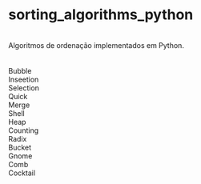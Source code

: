 <h1>sorting_algorithms_python</h1>
<br>
Algoritmos de ordenação implementados em Python.
<br><br><br>
Bubble<br>
Inseetion<br>
Selection<br>
Quick<br>
Merge<br>
Shell<br>
Heap<br>
Counting<br>
Radix<br>
Bucket<br>
Gnome<br>
Comb<br>
Cocktail<br>
